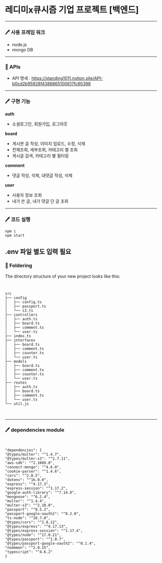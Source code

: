 레디미x큐시즘 기업 프로젝트 [백엔드]
========

---

### 🖊 사용 프레임 워크
+ node.js
+ mongo DB

---

### 📑 APIs
* API 명세 : https://standing1011.notion.site/API-b0cd2b95928f4386865100617fc65398

---

### 🖊 구현 기능

__auth__
  * 소셜로그인, 회원가입, 로그아웃
  
**board** 
  * 게시판 글 작성, 이미지 업로드, 수정, 삭제
  * 전체조회, 세부조회, 카테고리 별 조회
  * 게시글 검색, 카테고리 별 필터링
  
**comment**
  * 댓글 작성, 삭제, 대댓글 작성, 삭제
  
**user**
  * 사용자 정보 조회
  * 내가 쓴 글, 내가 댓글 단 글 조회
  
---

### 🖊 코드 실행
```
npm i
npm start
```
.env 파일 별도 입력 필요
---

### 📂 Foldering
The directory structure of your new project looks like this:
<pre>
<code>

src
├── config
│   ├── config.ts
│   ├── passport.ts
│   └── s3.ts
├── controllers
│   ├── auth.ts
│   ├── board.ts
│   ├── comment.ts
│   └── user.ts
├── index.ts
├── interfaces
│   ├── board.ts
│   ├── comment.ts
│   ├── counter.ts
│   └── user.ts
├── models
│   ├── board.ts
│   ├── comment.ts
│   ├── counter.ts
│   └── user.ts
├── routes
│   ├── auth.ts
│   ├── board.ts
│   ├── comment.ts
│   └── user.ts
└── util.js

</code>
</pre>

---

### 🖊 dependencies module

<pre>
<code>

"dependencies": {
"@types/multer": "^1.4.7",
"@types/multer-s3": "^2.7.11",
"aws-sdk": "^2.1089.0",
"connect-mongo": "^4.6.0",
"cookie-parser": "^1.4.6",
"cors": "^2.8.5",
"dotenv": "^16.0.0",
"express": "^4.17.3",
"express-session": "^1.17.2",
"google-auth-library": "^7.14.0",
"mongoose": "^6.2.4",
"multer": "^1.4.4",
"multer-s3": "^2.10.0",
"passport": "^0.5.2",
"passport-google-oauth2": "^0.2.0",
"ts-node": "^10.7.0",
"@types/cors": "^2.8.12",
"@types/express": "^4.17.13",
"@types/express-session": "^1.17.4",
"@types/node": "^17.0.21",
"@types/passport": "^1.0.7",
"@types/passport-google-oauth2": "^0.1.4",
"nodemon": "^2.0.15",
"typescript": "^4.6.2"
}

</code>
</pre>
